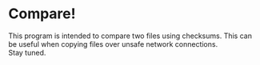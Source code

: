 # Compare!
This program is intended to compare two files using checksums. This can be useful
when copying files over unsafe network connections.  
Stay tuned.
